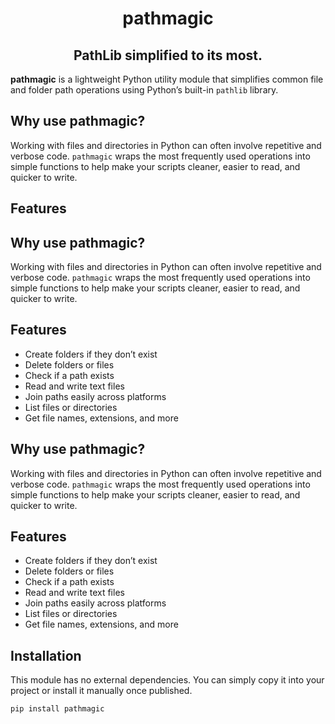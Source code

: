 # <center> pathmagic
## <center> PathLib simplified to its most.
**pathmagic** is a lightweight Python utility module that simplifies common file and folder path operations using Python’s built-in `pathlib` library.

## Why use pathmagic?

Working with files and directories in Python can often involve repetitive and verbose code. `pathmagic` wraps the most frequently used operations into simple functions to help make your scripts cleaner, easier to read, and quicker to write.

## Features
## Why use pathmagic?

Working with files and directories in Python can often involve repetitive and verbose code. `pathmagic` wraps the most frequently used operations into simple functions to help make your scripts cleaner, easier to read, and quicker to write.

## Features

- Create folders if they don’t exist
- Delete folders or files
- Check if a path exists
- Read and write text files
- Join paths easily across platforms
- List files or directories
- Get file names, extensions, and more

## Why use pathmagic?

Working with files and directories in Python can often involve repetitive and verbose code. `pathmagic` wraps the most frequently used operations into simple functions to help make your scripts cleaner, easier to read, and quicker to write.

## Features

- Create folders if they don’t exist
- Delete folders or files
- Check if a path exists
- Read and write text files
- Join paths easily across platforms
- List files or directories
- Get file names, extensions, and more

## Installation

This module has no external dependencies. You can simply copy it into your project or install it manually once published.

```bash
pip install pathmagic
